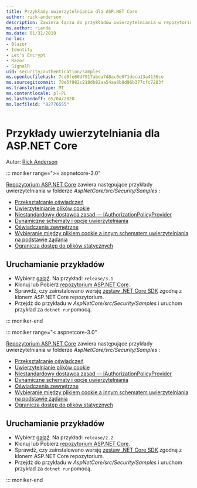 ```yaml
---
title: Przykłady uwierzytelniania dla ASP.NET Core
author: rick-anderson
description: Zawiera łącza do przykładów uwierzytelniania w repozytorium ASP.NET Core.
ms.author: riande
ms.date: 01/31/2019
no-loc:
- Blazor
- Identity
- Let's Encrypt
- Razor
- SignalR
uid: security/authentication/samples
ms.openlocfilehash: 7cd0fe60d7917abda7d8ac0e071deca13a4136ce
ms.sourcegitcommit: 70e5f982c218db82aa54aa8b8d96b377cfc7283f
ms.translationtype: MT
ms.contentlocale: pl-PL
ms.lasthandoff: 05/04/2020
ms.locfileid: "82776555"
---
```

# <a name="authentication-samples-for-aspnet-core"></a>Przykłady uwierzytelniania dla ASP.NET Core

Autor: [Rick Anderson](https://twitter.com/RickAndMSFT)

::: moniker range=">= aspnetcore-3.0"

[Repozytorium ASP.NET Core](https://github.com/dotnet/AspNetCore) zawiera następujące przykłady uwierzytelniania w folderze *AspNetCore/src/Security/Samples* :

* [Przekształcanie oświadczeń](https://github.com/dotnet/AspNetCore/tree/release/3.1/src/Security/samples/ClaimsTransformation)
* [Uwierzytelnianie plików cookie](https://github.com/dotnet/AspNetCore/tree/release/3.1/src/Security/samples/Cookies)
* [Niestandardowy dostawca zasad — IAuthorizationPolicyProvider](https://github.com/dotnet/AspNetCore/tree/release/3.1/src/Security/samples/CustomPolicyProvider)
* [Dynamiczne schematy i opcje uwierzytelniania](https://github.com/dotnet/AspNetCore/tree/release/3.1/src/Security/samples/DynamicSchemes)
* [Oświadczenia zewnętrzne](https://github.com/dotnet/AspNetCore/tree/release/3.1/src/Security/samples/Identity.ExternalClaims)
* [Wybieranie między plikiem cookie a innym schematem uwierzytelniania na podstawie żądania](https://github.com/dotnet/AspNetCore/tree/release/3.1/src/Security/samples/PathSchemeSelection)
* [Ogranicza dostęp do plików statycznych](https://github.com/dotnet/AspNetCore/tree/release/3.1/src/Security/samples/StaticFilesAuth)

## <a name="run-the-samples"></a>Uruchamianie przykładów

* Wybierz [gałąź](https://github.com/dotnet/AspNetCore). Na przykład: `release/3.1`
* Klonuj lub Pobierz [repozytorium ASP.NET Core](https://github.com/dotnet/AspNetCore).
* Sprawdź, czy zainstalowano wersję [zestaw .NET Core SDK](https://dotnet.microsoft.com/download/dotnet-core) zgodną z klonem ASP.NET Core repozytorium.
* Przejdź do przykładu w *AspNetCore/src/Security/Samples* i uruchom przykład za `dotnet run`pomocą.

::: moniker-end

::: moniker range="< aspnetcore-3.0"

[Repozytorium ASP.NET Core](https://github.com/dotnet/AspNetCore) zawiera następujące przykłady uwierzytelniania w folderze *AspNetCore/src/Security/Samples* :

* [Przekształcanie oświadczeń](https://github.com/dotnet/AspNetCore/tree/release/2.2/src/Security/samples/ClaimsTransformation)
* [Uwierzytelnianie plików cookie](https://github.com/dotnet/AspNetCore/tree/release/2.2/src/Security/samples/Cookies)
* [Niestandardowy dostawca zasad — IAuthorizationPolicyProvider](https://github.com/dotnet/AspNetCore/tree/release/2.2/src/Security/samples/CustomPolicyProvider)
* [Dynamiczne schematy i opcje uwierzytelniania](https://github.com/dotnet/AspNetCore/tree/release/2.2/src/Security/samples/DynamicSchemes)
* [Oświadczenia zewnętrzne](https://github.com/dotnet/AspNetCore/tree/release/2.2/src/Security/samples/Identity.ExternalClaims)
* [Wybieranie między plikiem cookie a innym schematem uwierzytelniania na podstawie żądania](https://github.com/dotnet/AspNetCore/tree/release/2.2/src/Security/samples/PathSchemeSelection)
* [Ogranicza dostęp do plików statycznych](https://github.com/dotnet/AspNetCore/tree/release/2.2/src/Security/samples/StaticFilesAuth)

## <a name="run-the-samples"></a>Uruchamianie przykładów

* Wybierz [gałąź](https://github.com/dotnet/AspNetCore). Na przykład: `release/2.2`
* Klonuj lub Pobierz [repozytorium ASP.NET Core](https://github.com/dotnet/AspNetCore).
* Sprawdź, czy zainstalowano wersję [zestaw .NET Core SDK](https://dotnet.microsoft.com/download/dotnet-core) zgodną z klonem ASP.NET Core repozytorium.
* Przejdź do przykładu w *AspNetCore/src/Security/Samples* i uruchom przykład za `dotnet run`pomocą.

::: moniker-end
